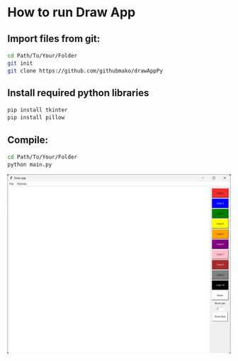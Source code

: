 # How to run Draw App

## Import files from git:

```bash
cd Path/To/Your/Folder
git init
git clone https://github.com/githubmako/drawAppPy
```
## Install required python libraries

```bash 
pip install tkinter
pip install pillow
```

## Compile:

```bash
cd Path/To/Your/Folder
python main.py

```

<img src="./img2.png">